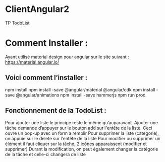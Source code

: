 # ClientAngular2

TP TodoList

# Comment Installer :

Ayant utilisé material design pour angular sur le site suivant : https://material.angular.io/

## Voici comment l’installer :

npm install
npm install -save @angular/material @angular/cdk
npm install -save @angular/animations
npm install -save hammerjs
npm run prod


## Fonctionnement de la TodoList :

Pour ajouter une liste le principe reste le même qu’auparavant.
Ajouter une tâche demande d’appuyer sur le bouton add sur l'entête de la liste. Ceci ouvre un pop-up avec un form a remplir
Pour supprimer la liste (categorie), on appuie sur le delete sur l'entête de la liste
Pour modifier ou supprimer un élément il faut cliquer sur la tâche, 2 icônes apparaissent (modifier et supprimer)
Durant la modification, on peut également changer la catégorie de la tâche et celle-ci changera de liste


